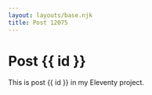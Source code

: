 ```yaml
---
layout: layouts/base.njk
title: Post 12075
---
```


# Post {{ id }}

This is post {{ id }} in my Eleventy project.
